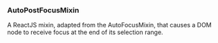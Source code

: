 ### AutoPostFocusMixin

A ReactJS mixin, adapted from the AutoFocusMixin, that causes a DOM node to receive focus at the end of its selection range.
